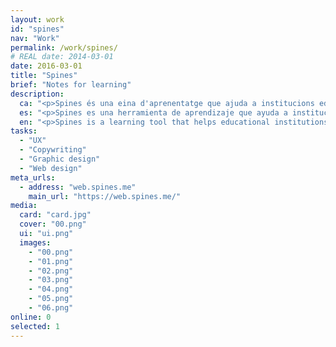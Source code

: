 ```yaml
---
layout: work
id: "spines"
nav: "Work"
permalink: /work/spines/
# REAL date: 2014-03-01
date: 2016-03-01
title: "Spines"
brief: "Notes for learning"
description:
  ca: "<p>Spines és una eina d'aprenentatge que ajuda a institucions educatives, empreses i persones a construir coneixement profund i durador.</p>"
  es: "<p>Spines es una herramienta de aprendizaje que ayuda a instituciones educativas, empresas y personas a construir conocimiento profundo y duradero.</p>"
  en: "<p>Spines is a learning tool that helps educational institutions, companies and people to build deep, enduring knowledge.</p>"
tasks:
  - "UX"
  - "Copywriting"
  - "Graphic design"
  - "Web design"
meta_urls:
  - address: "web.spines.me"
    main_url: "https://web.spines.me/"
media:
  card: "card.jpg"
  cover: "00.png"
  ui: "ui.png"
  images:
    - "00.png"
    - "01.png"
    - "02.png"
    - "03.png"
    - "04.png"
    - "05.png"
    - "06.png"
online: 0
selected: 1
---
```

